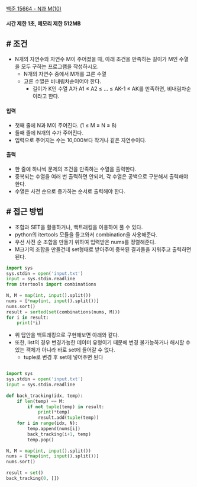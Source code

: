 
[백준 15664 - N과 M(10)](https://www.acmicpc.net/problem/15664)

#### **시간 제한 1초, 메모리 제한 512MB**

## **# 조건**

- N개의 자연수와 자연수 M이 주어졌을 때, 아래 조건을 만족하는 길이가 M인 수열을 모두 구하는 프로그램을 작성하시오.
	- N개의 자연수 중에서 M개를 고른 수열
	- 고른 수열은 비내림차순이어야 한다.
	    - 길이가 K인 수열 A가 A1 ≤ A2 ≤ ... ≤ AK-1 ≤ AK를 만족하면, 비내림차순이라고 한다.

#### **입력**
- 첫째 줄에 N과 M이 주어진다. (1 ≤ M ≤ N ≤ 8)
- 둘째 줄에 N개의 수가 주어진다. 
- 입력으로 주어지는 수는 10,000보다 작거나 같은 자연수이다.

#### **출력**
- 한 줄에 하나씩 문제의 조건을 만족하는 수열을 출력한다. 
- 중복되는 수열을 여러 번 출력하면 안되며, 각 수열은 공백으로 구분해서 출력해야 한다.
- 수열은 사전 순으로 증가하는 순서로 출력해야 한다.


## **# 접근 방법**

- 조합과 SET을 활용하거나, 백트래킹을 이용하여 풀 수 있다.
- python의 itertools 모듈을 들고와서 combination을 사용해준다.
- 우선 사전 순 조합을 만들기 위하여 입력받은 nums를 정렬해준다.
- M크기의 조합을 만들건데 set형태로 받아주어 중복된 결과들을 지워주고 출력하면 된다.

```python
import sys  
sys.stdin = open('input.txt')  
input = sys.stdin.readline  
from itertools import combinations  
  
N, M = map(int, input().split())  
nums = [*map(int, input().split())]  
nums.sort()  
result = sorted(set(combinations(nums, M)))  
for i in result:  
    print(*i)
```

- 위 답안을 백트래킹으로 구현해보면 아래와 같다.
- 또한, list의 경우 변경가능한 데이터 유형이기 때문에 변경 불가능하거나 해시할 수 있는 객체가 아니라 바로 set에 들어갈 수 없다.
	- tuple로 변경 후 set에 넣어주면 된다

```python

import sys  
sys.stdin = open('input.txt')  
input = sys.stdin.readline  
  
def back_tracking(idx, temp):  
    if len(temp) == M:  
        if not tuple(temp) in result:  
            print(*temp)  
            result.add(tuple(temp))  
    for i in range(idx, N):  
        temp.append(nums[i])  
        back_tracking(i+1, temp)  
        temp.pop()  
  
N, M = map(int, input().split())  
nums = [*map(int, input().split())]  
nums.sort()  
  
result = set()  
back_tracking(0, [])
```